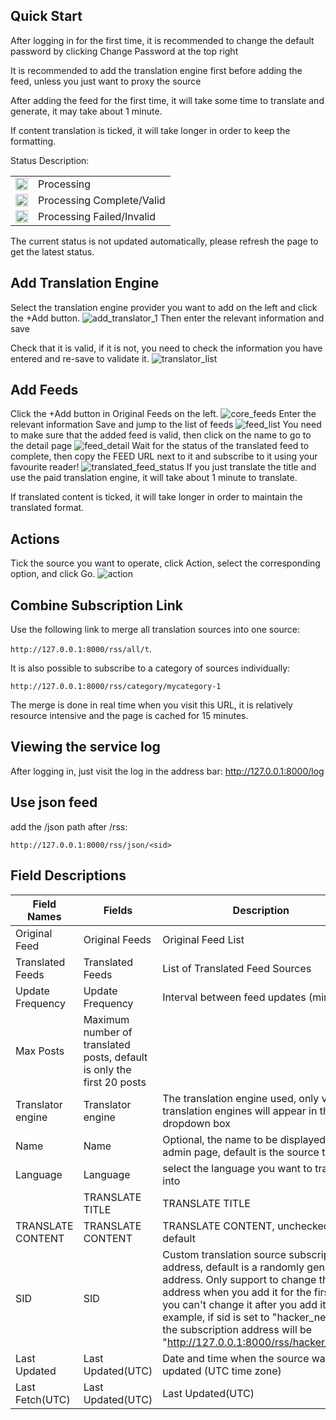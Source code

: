 ## Quick Start

After logging in for the first time, it is recommended to change the default password by clicking Change Password at the top right

It is recommended to add the translation engine first before adding the feed, unless you just want to proxy the source

After adding the feed for the first time, it will take some time to translate and generate, it may take about 1 minute.

If content translation is ticked, it will take longer in order to keep the formatting.

Status Description:

<table> <tr> <td><img src="/assets/icon-loading.svg" width="20" height="20"></td> <td>Processing</td> </tr> <tr> <td><img src="/assets/icon-yes.svg" width="20" height="20"></td> <td>Processing Complete/Valid</td> </tr> <tr> <td><img src="/assets/icon-no.svg" width="20" height="20"></td> <td>Processing Failed/Invalid</td></tr> </table>

The current status is not updated automatically, please refresh the page to get the latest status.

## Add Translation Engine
Select the translation engine provider you want to add on the left and click the +Add button.
![add_translator_1](/assets/add_translator_1.png)
Then enter the relevant information and save

Check that it is valid, if it is not, you need to check the information you have entered and re-save to validate it.
![translator_list](/assets/translator_list.png)

## Add Feeds
Click the +Add button in Original Feeds on the left.
![core_feeds](/assets/core_feeds.png)
Enter the relevant information
Save and jump to the list of feeds
![feed_list](/assets/feeds_list_2.png)
You need to make sure that the added feed is valid, then click on the name to go to the detail page
![feed_detail](/assets/feed_detail.png)
Wait for the status of the translated feed to complete, then copy the FEED URL next to it and subscribe to it using your favourite reader!
![translated_feed_status](/assets/translated_feed_status.png)
If you just translate the title and use the paid translation engine, it will take about 1 minute to translate.

If translated content is ticked, it will take longer in order to maintain the translated format.

## Actions
Tick the source you want to operate, click Action, select the corresponding option, and click Go.
![action](/assets/action.png)

## Combine Subscription Link
Use the following link to merge all translation sources into one source:

`http://127.0.0.1:8000/rss/all/t`.

It is also possible to subscribe to a category of sources individually:

`http://127.0.0.1:8000/rss/category/mycategory-1`

The merge is done in real time when you visit this URL, it is relatively resource intensive and the page is cached for 15 minutes.

## Viewing the service log
After logging in, just visit the log in the address bar: http://127.0.0.1:8000/log

## Use json feed
add the /json path after /rss:

`http://127.0.0.1:8000/rss/json/<sid>`


## Field Descriptions
| Field Names | Fields | Description |
| ------ | ---- | ---- |
| Original Feed | Original Feeds | Original Feed List |
| Translated Feeds | Translated Feeds | List of Translated Feed Sources |
| Update Frequency | Update Frequency | Interval between feed updates (minutes) |
| Max Posts | Maximum number of translated posts, default is only the first 20 posts |
| Translator engine | Translator engine | The translation engine used, only valid translation engines will appear in the dropdown box |
| Name | Name | Optional, the name to be displayed in the admin page, default is the source title |
| Language | Language | select the language you want to translate into | | Translation Title | TRANSLATION TITLE
| | TRANSLATE TITLE | TRANSLATE TITLE | Translation Title, checked by default | | Translation Content | TRANSLATE TITLE | TRANSLATE TITLE
| TRANSLATE CONTENT | TRANSLATE CONTENT | TRANSLATE CONTENT, unchecked by default | | SID | SID | SID | SID, unchecked by default
| SID | SID | Custom translation source subscription address, default is a randomly generated address. Only support to change the address when you add it for the first time, you can't change it after you add it. For example, if sid is set to "hacker_news", the subscription address will be "http://127.0.0.1:8000/rss/hacker_news"| | Last Updated | Last Updated | Last Updated
| Last Updated | Last Updated(UTC) | Date and time when the source was last updated (UTC time zone) | Last Pulled | Last Pulled | Last Updated(UTC)
| Last Fetch(UTC) | Last Updated(UTC) | Last Updated(UTC) | Last Updated(UTC) | Last Updated(UTC)
